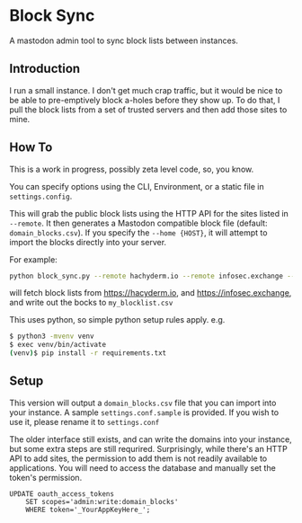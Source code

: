 # Block Sync

A mastodon admin tool to sync block lists between instances.

## Introduction

I run a small instance. I don't get much crap traffic, but it would be nice to be able to pre-emptively block a-holes before they show up. To do that, I
pull the block lists from a set of trusted servers and then add those sites to mine.

## How To

This is a work in progress, possibly zeta level code, so, you know.

You can specify options using the CLI, Environment, or a static file in `settings.config`.

This will grab the public block lists using the HTTP API for the sites listed in `--remote`. It then generates a Mastodon compatible block file
(default: `domain_blocks.csv`). If you specify the `--home {HOST}`, it will attempt to import the blocks directly into your server.

For example:

```bash
python block_sync.py --remote hachyderm.io --remote infosec.exchange --output my_blocklist.csv
```

will fetch block lists from https://hacyderm.io, and https://infosec.exchange, and write out the bocks to `my_blocklist.csv`

This uses python, so simple python setup rules apply.
e.g.

```bash
$ python3 -mvenv venv
$ exec venv/bin/activate
(venv)$ pip install -r requirements.txt
```

## Setup

This version will output a `domain_blocks.csv` file that you can import into your instance. A sample `settings.conf.sample` is provided. If you wish to use it, please rename it to `settings.conf`

The older interface still exists, and can write the domains into your instance, but some extra steps are still requrired. Surprisingly, while there's an HTTP API to add sites, the permission to add them is not readily available to applications. You will need to access the database and manually set the token's permission.

```postgres
UPDATE oauth_access_tokens
    SET scopes='admin:write:domain_blocks'
    WHERE token='_YourAppKeyHere_';
```

